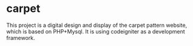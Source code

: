 # carpet
This project is a digital design and display of the carpet pattern website, which is based on PHP+Mysql. It is using codeigniter as a  development framework. 
